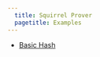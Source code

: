 ```yaml
---
  title: Squirrel Prover
  pagetitle: Examples
---
```


 * [Basic Hash](examples/basic-hash.html)
 <!-- * [Private Authentication](examples/private-authentication.html) -->
 <!-- * [Toy Counter](examples/toy-counter.html) -->
 <!-- * [Running Example Secrecy](examples/running-ex-secrecy.html) -->
 <!-- * [Signed DDH](examples/signed-ddh.html) -->
 <!-- * [YubiKey](examples/yubikey.html) -->